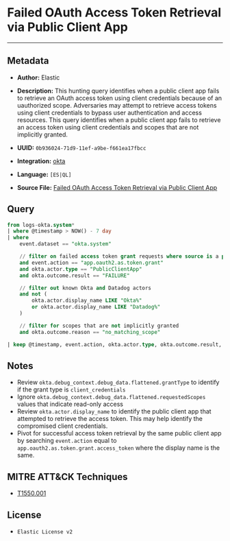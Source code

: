 # Failed OAuth Access Token Retrieval via Public Client App

---

## Metadata

- **Author:** Elastic
- **Description:** This hunting query identifies when a public client app fails to retrieve an OAuth access token using client credentials because of an uauthorized scope. Adversaries may attempt to retrieve access tokens using client credentials to bypass user authentication and access resources. This query identifies when a public client app fails to retrieve an access token using client credentials and scopes that are not implicitly granted.

- **UUID:** `0b936024-71d9-11ef-a9be-f661ea17fbcc`
- **Integration:** [okta](https://docs.elastic.co/integrations/okta)
- **Language:** `[ES|QL]`
- **Source File:** [Failed OAuth Access Token Retrieval via Public Client App](../queries/defense_evasion_failed_oauth_access_token_retrieval_via_public_client_app.toml)

## Query

```sql
from logs-okta.system*
| where @timestamp > NOW() - 7 day
| where
    event.dataset == "okta.system"

    // filter on failed access token grant requests where source is a public client app
    and event.action == "app.oauth2.as.token.grant"
    and okta.actor.type == "PublicClientApp"
    and okta.outcome.result == "FAILURE"

    // filter out known Okta and Datadog actors
    and not (
        okta.actor.display_name LIKE "Okta%"
        or okta.actor.display_name LIKE "Datadog%"
    )

    // filter for scopes that are not implicitly granted
    and okta.outcome.reason == "no_matching_scope"

| keep @timestamp, event.action, okta.actor.type, okta.outcome.result, okta.outcome.reason, okta.actor.display_name
```

## Notes

- Review `okta.debug_context.debug_data.flattened.grantType` to identify if the grant type is `client_credentials`
- Ignore `okta.debug_context.debug_data.flattened.requestedScopes` values that indicate read-only access
- Review `okta.actor.display_name` to identify the public client app that attempted to retrieve the access token. This may help identify the compromised client credentials.
- Pivot for successful access token retrieval by the same public client app by searching `event.action` equal to `app.oauth2.as.token.grant.access_token` where the display name is the same.

## MITRE ATT&CK Techniques

- [T1550.001](https://attack.mitre.org/techniques/T1550/001)

## License

- `Elastic License v2`
